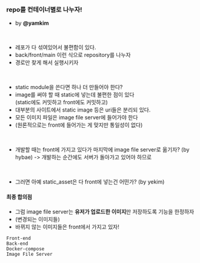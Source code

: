 ### repo를 컨테이너별로 나누자!
- by **@yamkim**

<br>

- 레포가 다 섞여있어서 불편함이 있다.
- back/front/main 이런 식으로 repository를 나누자
- 경로만 찾게 해서 실행시키자

<br>

- static module을 쓴다면 하나 더 만들어야 한다?
- image를 써야 할 때 static에 넣는데 불편한 점이 있다   
(static에도 커밋하고 front에도 커밋하고)
- 대부분의 사이트에서 static image 등은 uri들은 분리되 있다.
- 모든 이미지 파일은 image file server에 들어가야 한다
- (원론적으로는 front에 들어가는 게 맞지만 통일성이 없다)

<br>

- 개발할 때는 front에 가지고 있다가 마지막에 image file server로 옮기자? (by hybae) -> 개발하는 순간에도 서버가 돌아가고 있어야 하므로

<br>

- 그러면 아예 static_asset은 다 front에 넣는건 어떤가? (by yekim)
#### 최종 합의점
- 그럼 image file server는 **유저가 업로드한 이미지**만 저장하도록 기능을 한정하자
- (변경되는 이미지들)
- 바뀌지 않는 이미지들은 front에서 가지고 있자!
```
Front-end
Back-end
Docker-compose
Image File Server
```